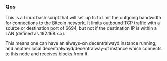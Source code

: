 ### Qos ###

This is a Linux bash script that will set up tc to limit the outgoing bandwidth for connections to the Bitcoin network. It limits outbound TCP traffic with a source or destination port of 6694, but not if the destination IP is within a LAN (defined as 192.168.x.x).

This means one can have an always-on decentralwayd instance running, and another local decentralwayd/decentralway-qt instance which connects to this node and receives blocks from it.
